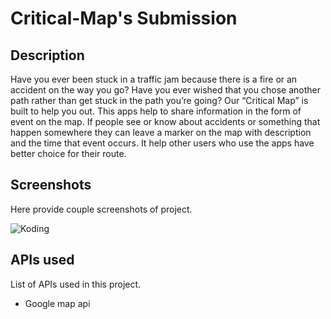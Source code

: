 
# Critical-Map's Submission


## Description
Have you ever been stuck in a traffic jam because there is a fire or an accident on the way you go? Have you ever wished that you chose another path rather than get stuck in the path you’re going? Our “Critical Map” is built to help you out. This apps help to share information in the form of event on the map. If people see or know about accidents or something that happen somewhere they can leave a marker on the map with description and the time that event occurs. It help other users who use the apps have better choice for their route.


## Screenshots

Here provide couple screenshots of project. 

![Koding](http://giangnguyen.koding.io/images/demos/screen1.png "Koding")

## APIs used

List of APIs used in this project.


- Google map api

